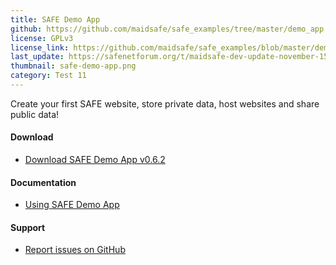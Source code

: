```yaml
---
title: SAFE Demo App
github: https://github.com/maidsafe/safe_examples/tree/master/demo_app
license: GPLv3
license_link: https://github.com/maidsafe/safe_examples/blob/master/demo_app/COPYING
last_update: https://safenetforum.org/t/maidsafe-dev-update-november-15-2016/11747
thumbnail: safe-demo-app.png
category: Test 11
---
```


Create your first SAFE website, store private data, host websites and share public data!

#### Download

- [Download SAFE Demo App v0.6.2](https://github.com/maidsafe/safe_examples/releases/tag/0.10.1)

#### Documentation

- [Using SAFE Demo App](https://maidsafe.readme.io/docs/demo-app)

#### Support

- [Report issues on GitHub](https://github.com/maidsafe/safe_examples/issues)
